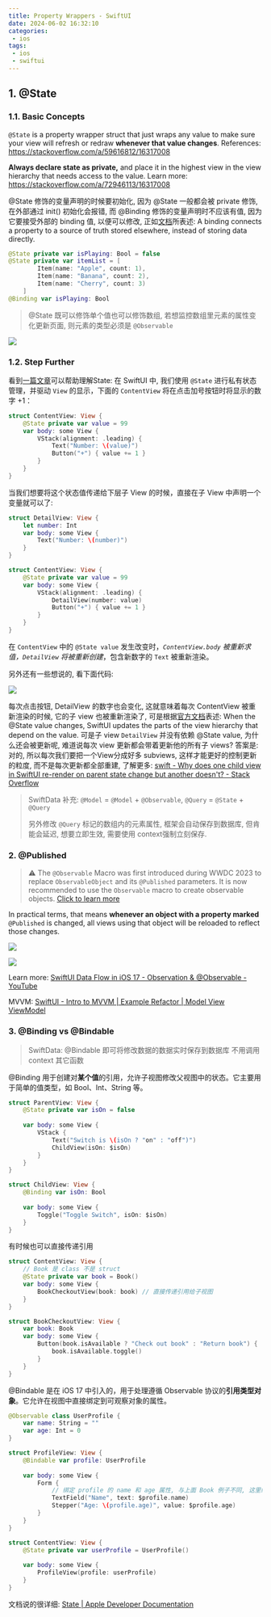 ```yaml
---
title: Property Wrappers - SwiftUI
date: 2024-06-02 16:32:10
categories:
 - ios
tags:
 - ios
 - swiftui
---
```


## 1. @State 

### 1.1. Basic Concepts

`@State` is a property wrapper struct that just wraps any value to make sure your view will refresh or redraw **whenever that value changes**. References: https://stackoverflow.com/a/59616812/16317008

**Always declare state as private,** and place it in the highest view in the view hierarchy that needs access to the value. Learn more: https://stackoverflow.com/a/72946113/16317008

@State 修饰的变量声明的时候要初始化, 因为 @State 一般都会被 private 修饰, 在外部通过 init() 初始化会报错, 而 @Binding 修饰的变量声明时不应该有值, 因为它要接受外部的 binding 值, 以便可以修改, 正如[文档](https://arc.net/l/quote/itwvjdmw)所表述: A binding connects a property to a source of truth stored elsewhere, instead of storing data directly. 

```swift
@State private var isPlaying: Bool = false
@State private var itemList = [
        Item(name: "Apple", count: 1),
        Item(name: "Banana", count: 2),
        Item(name: "Cherry", count: 3)
    ]
@Binding var isPlaying: Bool 
```

> @State 既可以修饰单个值也可以修饰数组, 若想监控数组里元素的属性变化更新页面, 则元素的类型必须是 `@Observable`

![](https://pub-2a6758f3b2d64ef5bb71ba1601101d35.r2.dev/blogs/2024/07/4d2c6bbeba01837b4aba7998f8a1458e.jpg)

### 1.2. Step Further

看到[一篇文章](https://onevcat.com/2021/01/swiftui-state/)可以帮助理解State: 在 SwiftUI 中, 我们使用 `@State` 进行私有状态管理，并驱动 `View` 的显示，下面的 `ContentView` 将在点击加号按钮时将显示的数字 +1：

```swift
struct ContentView: View {
    @State private var value = 99
    var body: some View {
        VStack(alignment: .leading) {
            Text("Number: \(value)")
            Button("+") { value += 1 }
        }
    }
}
```

当我们想要将这个状态值传递给下层子 View 的时候，直接在子 View 中声明一个变量就可以了:

```swift
struct DetailView: View {
    let number: Int
    var body: some View {
        Text("Number: \(number)")
    }
}

struct ContentView: View {
    @State private var value = 99
    var body: some View {
        VStack(alignment: .leading) {
            DetailView(number: value)
            Button("+") { value += 1 }
        }
    }
}
```

在 `ContentView` 中的 `@State value` 发生改变时，*`ContentView.body` 被重新求值，`DetailView` 将被重新创建*，包含新数字的 `Text` 被重新渲染。

另外还有一些想说的, 看下面代码: 

![](https://pub-2a6758f3b2d64ef5bb71ba1601101d35.r2.dev/blogs/2024/07/3b1b8f7d3bab518149631f08b510d54c.jpg)

每次点击按钮, DetailView 的数字也会变化, 这就意味着每次 ContentView 被重新渲染的时候, 它的子 view 也被重新渲染了, 可是根据[官方文档](https://arc.net/l/quote/ekwiznyu)表述: When the @State value changes, SwiftUI updates the parts of the view hierarchy that depend on the value. 可是子 view `DetailView` 并没有依赖 @State value, 为什么还会被更新呢, 难道说每次 view 更新都会带着更新他的所有子 views? 答案是: 对的, 所以每次我们要把一个View分成好多 subviews, 这样才能更好的控制更新的粒度, 而不是每次更新都全部重建, 了解更多: [swift - Why does one child view in SwiftUI re-render on parent state change but another doesn't? - Stack Overflow](https://stackoverflow.com/questions/78635057/why-does-one-child-view-in-swiftui-re-render-on-parent-state-change-but-another)

> SwiftData 补充: `@Model` = `@Model` + `@Observable`, `@Query` = `@State` +  `@Query` 
>
> 另外修改 `@Query` 标记的数组内的元素属性, 框架会自动保存到数据库, 但肯能会延迟, 想要立即生效, 需要使用 context强制立刻保存. 

### 2. @Published

> ⚠️ The `@Observable` Macro was first introduced during WWDC 2023 to replace `ObservableObject` and its `@Published` parameters. It is now recommended to use the `Observable` macro to create observable objects. [Click to learn more](https://www.youtube.com/watch?v=EK7SthdWV2w&t=306s)

In practical terms, that means **whenever an object with a property marked** `@Published` is changed, all views using that object will be reloaded to reflect those changes.

![](https://pub-2a6758f3b2d64ef5bb71ba1601101d35.r2.dev/blogs/2024/06/429b5b2b4d2b2bb43f74563fa5c27715.jpg)

![](https://pub-2a6758f3b2d64ef5bb71ba1601101d35.r2.dev/blogs/2024/06/02e6f5fb20d45ebdc1f70a677f0d42f4.jpg)

Learn more: [SwiftUI Data Flow in iOS 17 - Observation & @Observable - YouTube](https://www.youtube.com/watch?v=EK7SthdWV2w&t=306s)

MVVM: [SwiftUI - Intro to MVVM | Example Refactor | Model View ViewModel](https://www.youtube.com/watch?v=FwGMU_Grnf8)

### 3. @Binding vs @Bindable 

> SwiftData: @Bindable 即可将修改数据的数据实时保存到数据库 不用调用 context 其它函数

@Binding 用于创建对**某个值**的引用，允许子视图修改父视图中的状态。它主要用于简单的值类型，如 Bool、Int、String 等。

```swift
struct ParentView: View {
    @State private var isOn = false
    
    var body: some View {
        VStack {
            Text("Switch is \(isOn ? "on" : "off")")
            ChildView(isOn: $isOn)
        }
    }
}

struct ChildView: View {
    @Binding var isOn: Bool
    
    var body: some View {
        Toggle("Toggle Switch", isOn: $isOn)
    }
}
```

有时候也可以直接传递引用

```swift
struct ContentView: View {
    // Book 是 class 不是 struct
    @State private var book = Book()
    var body: some View {
        BookCheckoutView(book: book) // 直接传递引用给子视图
    }
}

struct BookCheckoutView: View {
    var book: Book
    var body: some View {
        Button(book.isAvailable ? "Check out book" : "Return book") {
            book.isAvailable.toggle()
        }
    }
}
```

@Bindable 是在 iOS 17 中引入的，用于处理遵循 Observable 协议的**引用类型对象**。它允许在视图中直接绑定到可观察对象的属性。

```swift
@Observable class UserProfile {
    var name: String = ""
    var age: Int = 0
}

struct ProfileView: View {
    @Bindable var profile: UserProfile
    
    var body: some View {
        Form {
            // 绑定 profile 的 name 和 age 属性, 与上面 Book 例子不同, 这里绑定的是对象的属性, 而不是修改
            TextField("Name", text: $profile.name)
            Stepper("Age: \(profile.age)", value: $profile.age)
        }
    }
}

struct ContentView: View {
    @State private var userProfile = UserProfile()
    
    var body: some View {
        ProfileView(profile: userProfile)
    }
}
```

文档说的很详细: [State | Apple Developer Documentation](https://developer.apple.com/documentation/swiftui/state)